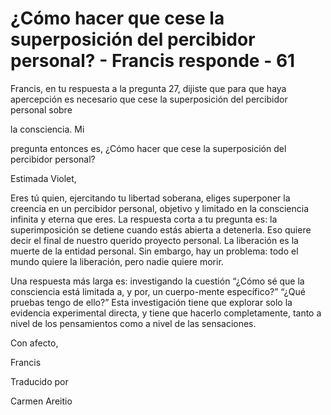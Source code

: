 # ¿Cómo hacer que cese la superposición del percibidor personal? - Francis responde - 61

Francis, en tu respuesta a la pregunta 27, dijiste que para que haya apercepción es necesario que cese la superposición del percibidor personal sobre

la consciencia. Mi

pregunta entonces es, ¿Cómo hacer que cese la superposición del percibidor personal?

Estimada Violet,

Eres tú quien, ejercitando tu libertad soberana, eliges superponer la creencia en un percibidor personal, objetivo y limitado en la consciencia infinita y eterna que eres. La respuesta corta a tu pregunta es: la superimposición se detiene cuando estás abierta a detenerla. Eso quiere decir el final de nuestro querido proyecto personal. La liberación es la muerte de la entidad personal. Sin embargo, hay un problema: todo el mundo quiere la liberación, pero nadie quiere morir.

Una respuesta más larga es: investigando la cuestión “¿Cómo sé que la consciencia está limitada a, y por, un cuerpo-mente específico?” “¿Qué pruebas tengo de ello?” Esta investigación tiene que explorar solo la evidencia experimental directa, y tiene que hacerlo completamente, tanto a nivel de los pensamientos como a nivel de las sensaciones.

Con afecto,

Francis

Traducido por

Carmen Areitio

